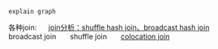 ```
explain graph

```

各种join: &nbsp;&nbsp;&nbsp;&nbsp; 
[join分析：shuffle hash join、broadcast hash join](https://www.cnblogs.com/tgzhu/p/15211820.html) <br>
broadcast join &nbsp;&nbsp;&nbsp;&nbsp;&nbsp; shuffle join &nbsp;&nbsp;&nbsp;&nbsp;&nbsp; [colocation join](colocation-join/index)